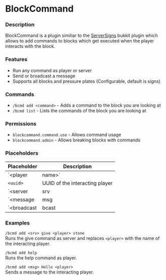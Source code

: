 # BlockCommand


### Description
BlockCommand is a plugin similiar to the [ServerSigns](https://dev.bukkit.org/projects/serversigns) bukkit plugin which allows to add commands to blocks which get executed when the player interacts with the block.

### Features
- Run any command as player or server
- Send or broadcast a message
- Supports all blocks and pressure plates (Configurable, default is signs)

### Commands
- `/bcmd add <command>` - Adds a command to the block you are looking at
- `/bcmd list` - Lists the commands of the block you are looking at

### Permissions
- `blockcommand.command.use` - Allows command usage
- `blockcommand.admin` - Allows breaking blocks with commands

### Placeholders
| Placeholder           | Description                                          |
| --------------------- | ---------------------------------------------------- |
| `<player|name>`       | Name of the interacting player                       |
| `<uuid>`              | UUID of the interacting player                       |
| `<server|srv|s>`      | Defines the command to be run as server/console      |
| `<message|msg|m>`     | Defines it to be a message send to the player        |
| `<broadcast|bcast|b>` | Defines it to be a message send to all players       |

### Examples
`/bcmd add <srv> give <player> stone`  
Runs the give command as server and replaces `<player>` with the name of the interacting player.

`/bcmd add help`  
Runs the help command as player.

`/bcmd add <msg> Hello <player>`  
Sends a message to the interacting player.
